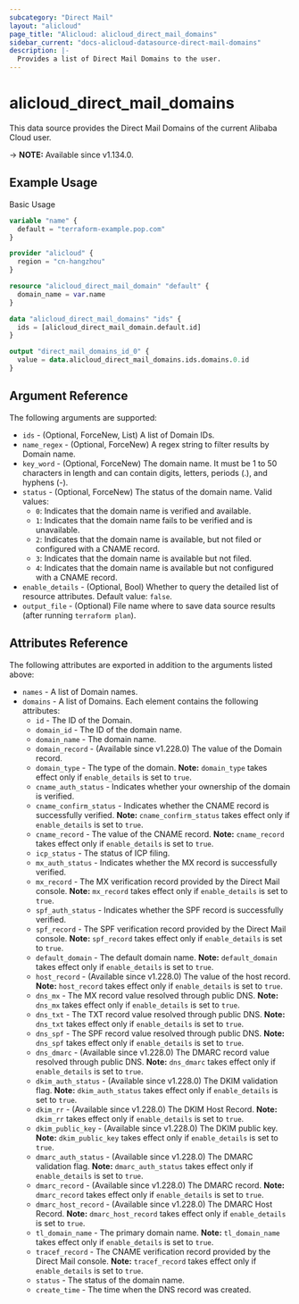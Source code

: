 ```yaml
---
subcategory: "Direct Mail"
layout: "alicloud"
page_title: "Alicloud: alicloud_direct_mail_domains"
sidebar_current: "docs-alicloud-datasource-direct-mail-domains"
description: |-
  Provides a list of Direct Mail Domains to the user.
---
```


# alicloud_direct_mail_domains

This data source provides the Direct Mail Domains of the current Alibaba Cloud user.

-> **NOTE:** Available since v1.134.0.

## Example Usage

Basic Usage

```terraform
variable "name" {
  default = "terraform-example.pop.com"
}

provider "alicloud" {
  region = "cn-hangzhou"
}

resource "alicloud_direct_mail_domain" "default" {
  domain_name = var.name
}

data "alicloud_direct_mail_domains" "ids" {
  ids = [alicloud_direct_mail_domain.default.id]
}

output "direct_mail_domains_id_0" {
  value = data.alicloud_direct_mail_domains.ids.domains.0.id
}
```

## Argument Reference

The following arguments are supported:

* `ids` - (Optional, ForceNew, List) A list of Domain IDs.
* `name_regex` - (Optional, ForceNew) A regex string to filter results by Domain name.
* `key_word` - (Optional, ForceNew) The domain name. It must be 1 to 50 characters in length and can contain digits, letters, periods (.), and hyphens (-).
* `status` - (Optional, ForceNew) The status of the domain name. Valid values:
  - `0`: Indicates that the domain name is verified and available.
  - `1`: Indicates that the domain name fails to be verified and is unavailable.
  - `2`: Indicates that the domain name is available, but not filed or configured with a CNAME record.
  - `3`: Indicates that the domain name is available but not filed.
  - `4`: Indicates that the domain name is available but not configured with a CNAME record.
* `enable_details` - (Optional, Bool) Whether to query the detailed list of resource attributes. Default value: `false`.
* `output_file` - (Optional) File name where to save data source results (after running `terraform plan`).

## Attributes Reference

The following attributes are exported in addition to the arguments listed above:

* `names` - A list of Domain names.
* `domains` - A list of Domains. Each element contains the following attributes:
  * `id` - The ID of the Domain.
  * `domain_id` - The ID of the domain name.
  * `domain_name` - The domain name.
  * `domain_record` - (Available since v1.228.0) The value of the Domain record.
  * `domain_type` - The type of the domain. **Note:** `domain_type` takes effect only if `enable_details` is set to `true`.
  * `cname_auth_status` - Indicates whether your ownership of the domain is verified.
  * `cname_confirm_status` - Indicates whether the CNAME record is successfully verified. **Note:** `cname_confirm_status` takes effect only if `enable_details` is set to `true`.
  * `cname_record` - The value of the CNAME record. **Note:** `cname_record` takes effect only if `enable_details` is set to `true`.
  * `icp_status` - The status of ICP filing.
  * `mx_auth_status` - Indicates whether the MX record is successfully verified.
  * `mx_record` - The MX verification record provided by the Direct Mail console. **Note:** `mx_record` takes effect only if `enable_details` is set to `true`.
  * `spf_auth_status` - Indicates whether the SPF record is successfully verified.
  * `spf_record` - The SPF verification record provided by the Direct Mail console. **Note:** `spf_record` takes effect only if `enable_details` is set to `true`.
  * `default_domain` - The default domain name. **Note:** `default_domain` takes effect only if `enable_details` is set to `true`.
  * `host_record` - (Available since v1.228.0) The value of the host record. **Note:** `host_record` takes effect only if `enable_details` is set to `true`.
  * `dns_mx` - The MX record value resolved through public DNS. **Note:** `dns_mx` takes effect only if `enable_details` is set to `true`.
  * `dns_txt` - The TXT record value resolved through public DNS. **Note:** `dns_txt` takes effect only if `enable_details` is set to `true`.
  * `dns_spf` - The SPF record value resolved through public DNS. **Note:** `dns_spf` takes effect only if `enable_details` is set to `true`.
  * `dns_dmarc` - (Available since v1.228.0) The DMARC record value resolved through public DNS. **Note:** `dns_dmarc` takes effect only if `enable_details` is set to `true`.
  * `dkim_auth_status` - (Available since v1.228.0) The DKIM validation flag. **Note:** `dkim_auth_status` takes effect only if `enable_details` is set to `true`.
  * `dkim_rr` - (Available since v1.228.0) The DKIM Host Record. **Note:** `dkim_rr` takes effect only if `enable_details` is set to `true`.
  * `dkim_public_key` - (Available since v1.228.0) The DKIM public key. **Note:** `dkim_public_key` takes effect only if `enable_details` is set to `true`.
  * `dmarc_auth_status` - (Available since v1.228.0) The DMARC validation flag. **Note:** `dmarc_auth_status` takes effect only if `enable_details` is set to `true`.
  * `dmarc_record` - (Available since v1.228.0) The DMARC record. **Note:** `dmarc_record` takes effect only if `enable_details` is set to `true`.
  * `dmarc_host_record` - (Available since v1.228.0) The DMARC Host Record. **Note:** `dmarc_host_record` takes effect only if `enable_details` is set to `true`.
  * `tl_domain_name` - The primary domain name. **Note:** `tl_domain_name` takes effect only if `enable_details` is set to `true`.
  * `tracef_record` - The CNAME verification record provided by the Direct Mail console. **Note:** `tracef_record` takes effect only if `enable_details` is set to `true`.
  * `status` - The status of the domain name.
  * `create_time` - The time when the DNS record was created.
